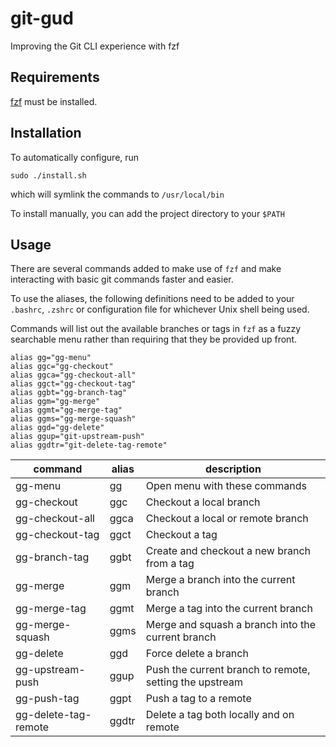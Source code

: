 # git-gud

Improving the Git CLI experience with fzf

## Requirements

[fzf](https://github.com/junegunn/fzf) must be installed.

## Installation

To automatically configure, run

```
sudo ./install.sh
```

which will symlink the commands to `/usr/local/bin`

To install manually, you can add the project directory to your `$PATH`

## Usage

There are several commands added to make use of `fzf` and make interacting with basic git commands faster and easier.

To use the aliases, the following definitions need to be added to your `.bashrc`, `.zshrc` or configuration file for whichever Unix shell being used.

Commands will list out the available branches or tags in `fzf` as a fuzzy searchable menu rather than requiring that they be provided up front.

```
alias gg="gg-menu"
alias ggc="gg-checkout"
alias ggca="gg-checkout-all"
alias ggct="gg-checkout-tag"
alias ggbt="gg-branch-tag"
alias ggm="gg-merge"
alias ggmt="gg-merge-tag"
alias ggms="gg-merge-squash"
alias ggd="gg-delete"
alias ggup="git-upstream-push"
alias ggdtr="git-delete-tag-remote"
```

| command              | alias     | description                                              |
| -------------------- | --------- | -------------------------------------------------------- |
| gg-menu              | gg        | Open menu with these commands                            |
| gg-checkout          | ggc       | Checkout a local branch                                  |
| gg-checkout-all      | ggca      | Checkout a local or remote branch                        |
| gg-checkout-tag      | ggct      | Checkout a tag                                           |
| gg-branch-tag        | ggbt      | Create and checkout a new branch from a tag              |
| gg-merge             | ggm       | Merge a branch into the current branch                   |
| gg-merge-tag         | ggmt      | Merge a tag into the current branch                      |
| gg-merge-squash      | ggms      | Merge and squash a branch into the current branch        |
| gg-delete            | ggd       | Force delete a branch                                    |
| gg-upstream-push     | ggup      | Push the current branch to remote, setting the upstream  |
| gg-push-tag          | ggpt      | Push a tag to a remote                                   |
| gg-delete-tag-remote | ggdtr     | Delete a tag both locally and on remote                  |
